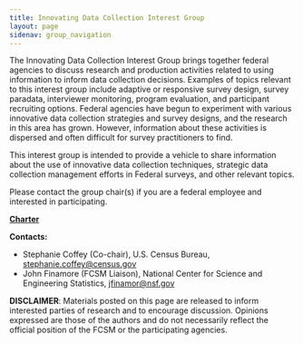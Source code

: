 ```yaml
---
title: Innovating Data Collection Interest Group
layout: page
sidenav: group_navigation
---
```

<p>The Innovating Data Collection Interest Group brings together federal agencies to discuss research and production activities related to using information to inform data collection decisions. Examples of topics relevant to this interest group include adaptive or responsive survey design, survey paradata, interviewer monitoring, program evaluation, and participant recruiting options. Federal agencies have begun to experiment with various innovative data collection strategies and survey designs, and the research in this area has grown. However, information about these activities is dispersed and often difficult for survey practitioners to find. </p>
<p>This interest group is intended to provide a vehicle to share information about the use of innovative data collection techniques, strategic data collection management efforts in Federal surveys, and other relevant topics. </p>

<p>Please contact the group chair(s) if you are a federal employee and interested in participating.</p>

<p><a href="{{site.baseurl}}/assets/files/docs/FCSM Innovating Data Collection Interest Group Charter_signed.pdf"><strong>Charter</strong></a></p>
<p><strong>Contacts:</strong> </p>
<ul>
  <li>Stephanie Coffey (Co-chair), U.S. Census Bureau, <a href="mailto:stephanie.coffey@census.gov">stephanie.coffey@census.gov</a> </li>
  <li>John Finamore (FCSM Liaison), National Center for Science and Engineering Statistics, <a href="mailto:jfinamor@nsf.gov">jfinamor@nsf.gov</a> </li>
</ul>

<p><b>DISCLAIMER</b>: Materials posted on this page are released to inform interested parties of research and to encourage discussion. Opinions expressed are those of the authors and do not necessarily reflect the official position of the FCSM or the participating agencies.</p>
